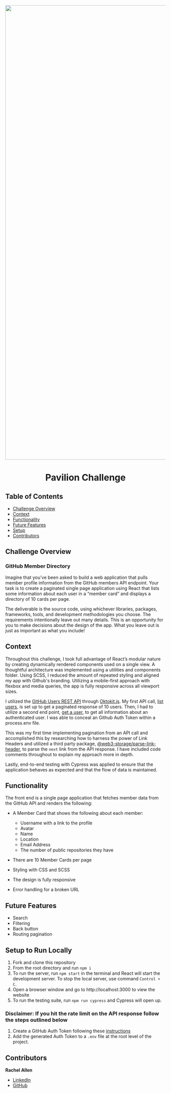 <div id="header" align="center">

<img width="1427" alt="Screen Shot 2023-02-06 at 5 06 37 PM" src="https://user-images.githubusercontent.com/98505112/217115812-64b416bc-b8d1-4d7b-89a9-05d866cdbb03.png">
</div>


<h1 align="center"> Pavilion Challenge </h1>

## Table of Contents

- [Challenge Overview](#challenge-overview)
- [Context](#context)
- [Functionality](#functionality)
- [Future Features](#future-deatures)
- [Setup](#setup-to-run-locally)
- [Contributors](#contributors)

## Challenge Overview

### GitHub Member Directory

Imagine that you’ve been asked to build a web application that pulls member profile information from the GitHub members API endpoint.
Your task is to create a paginated single page application using React that lists some information about each user in a “member card” and displays a directory of 10 cards per page.

The deliverable is the source code, using whichever libraries, packages, frameworks, tools, and development methodologies you choose. The requirements intentionally leave out many details. This is an opportunity for you to make decisions about the design of the app. What you leave out is just as important as what you include!

## Context

Throughout this challenge, I took full advantage of React’s modular nature by creating dynamically rendered components used on a single view. A thoughtful architecture was implemented using a utilities and components folder. Using SCSS, I reduced the amount of repeated styling and aligned my app with Github's branding. Utilizing a mobile-first approach with flexbox and media queries, the app is fully responsive across all viewport sizes.


I utilized the [GitHub Users REST API](https://docs.github.com/en/rest/users/users?apiVersion=2022-11-28) through [Oktokit.js](https://docs.github.com/en/rest/quickstart?apiVersion=2022-11-28). My first API call, [list users](https://docs.github.com/en/rest/users/users?apiVersion=2022-11-28#list-users), is set up to get a paginated response of 10 users. Then, I had to utilize a second end point, [get a user](https://docs.github.com/en/rest/users/users?apiVersion=2022-11-28#get-a-user), to get all information about an authenticated user. I was able to conceal an Github Auth Token within a process.env file. 


This was my first time implementing pagination from an API call and accomplished this by researching how to harness the power of Link Headers and utilized a third party package, [@web3-storage/parse-link-header](https://www.npmjs.com/package/@web3-storage/parse-link-header), to parse the `next` link from the API response. I have included code comments throughout to explain my approach more in depth.  


Lastly, end-to-end testing with Cypress was applied to ensure that the application behaves as expected and that the flow of data is maintained.

## Functionality

The front end is a single page application that fetches member data from the GitHub API and renders the following:

* A Member Card that shows the following about each member:
  - Username with a link to the profile
  - Avatar
  - Name
  - Location
  - Email Address
  - The number of public repositories they have
  
* There are 10 Member Cards per page
* Styling with CSS and SCSS
* The design is fully responsive
* Error handling for a broken URL

## Future Features

* Search 
* Filtering
* Back button
* Routing pagination


## Setup to Run Locally

1. Fork and clone this repository
2. From the root directory and run `npm i`
3. To run the server, run `npm start` in the terminal and React will start the development server. To stop the local server, use command `Control + C`.
4. Open a browser window and go to http://localhost:3000 to view the website
5. To run the testing suite, run `npm run cypress` and Cypress will open up.

### Disclaimer: If you hit the rate limit on the API response follow the steps outlined below
1. Create a GitHub Auth Token following these [instructions](https://docs.github.com/en/authentication/keeping-your-account-and-data-secure/creating-a-personal-access-token#creating-a-personal-access-token-classic)
2. Add the generated Auth Token to a `.env` file at the root level of the project.


## Contributors

**Rachel Allen**

- [LinkedIn](https://www.linkedin.com/in/rachel-lynn-allen/)
- [GitHub](https://github.com/Rallen13)
